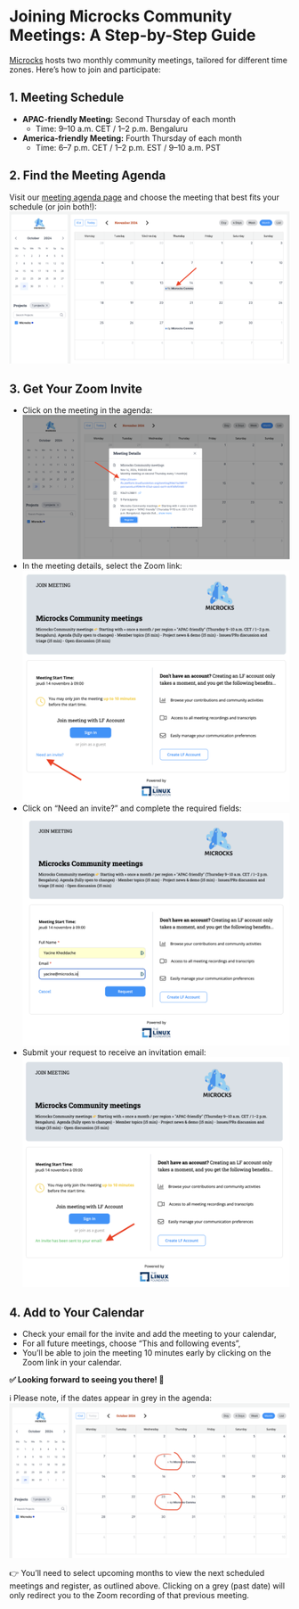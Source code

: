 # Joining Microcks Community Meetings: A Step-by-Step Guide

[Microcks](https://microcks.io/) hosts two monthly community meetings, tailored for different time zones. Here’s how to join and participate:

## 1. Meeting Schedule
- **APAC-friendly Meeting:** Second Thursday of each month  
  - Time: 9–10 a.m. CET / 1–2 p.m. Bengaluru
- **America-friendly Meeting:** Fourth Thursday of each month  
  - Time: 6–7 p.m. CET / 1–2 p.m. EST / 9–10 a.m. PST

## 2. Find the Meeting Agenda
Visit our [meeting agenda page](https://zoom-lfx.platform.linuxfoundation.org/meetings/microcks?view=month) and choose the meeting that best fits your schedule (or join both!):
![](./assets/images/join-our-meetings-2.png)

## 3. Get Your Zoom Invite
   - Click on the meeting in the agenda:
   ![](./assets/images/join-our-meetings-3.png)
   - In the meeting details, select the Zoom link:
   ![](./assets/images/join-our-meetings-4.png)
   - Click on “Need an invite?” and complete the required fields:
   ![](./assets/images/join-our-meetings-5.png)
   - Submit your request to receive an invitation email:
   ![](./assets/images/join-our-meetings-6.png)

## 4. Add to Your Calendar
   - Check your email for the invite and add the meeting to your calendar,
   - For all future meetings, choose “This and following events”,
   - You’ll be able to join the meeting 10 minutes early by clicking on the Zoom link in your calendar.

**✅ Looking forward to seeing you there! 🙌**

ℹ️ Please note, if the dates appear in grey in the agenda:
![](./assets/images/join-our-meetings-7.png)

👉 You’ll need to select upcoming months to view the next scheduled meetings and register, as outlined above. Clicking on a grey (past date) will only redirect you to the Zoom recording of that previous meeting.